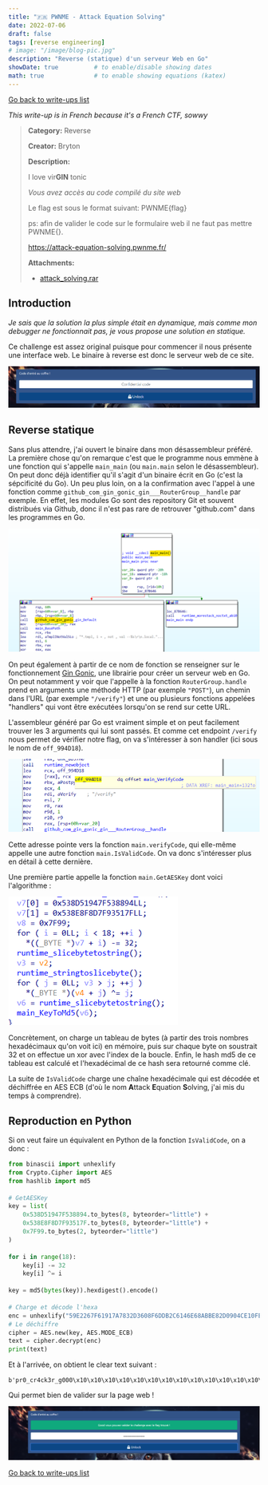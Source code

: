 ```yaml
---
title: "🇫🇷 PWNME - Attack Equation Solving"
date: 2022-07-06
draft: false
tags: [reverse engineering]
# image: "/image/blog-pic.jpg"
description: "Reverse (statique) d'un serveur Web en Go"
showDate: true          # to enable/disable showing dates
math: true              # to enable showing equations (katex)
---
```


[Go back to write-ups list](../)

*This write-up is in French because it's a French CTF, sowwy*

> **Category:** Reverse
> 
> **Creator:** Bryton
> 
> **Description:**
> 
> I love vir**GIN** tonic
>
> *Vous avez accès au code compilé du site web*
>
> Le flag est sous le format suivant: PWNME{flag}
>
> ps: afin de valider le code sur le formulaire web il ne faut pas mettre PWNME{}.
>
> https://attack-equation-solving.pwnme.fr/
>
> **Attachments:**
> - [attack_solving.rar](/files/pwnme22/attack_solving.rar)

## Introduction

*Je sais que la solution la plus simple était en dynamique, mais comme mon debugger ne fonctionnait pas, je vous propose une solution en statique.*

Ce challenge est assez original puisque pour commencer il nous présente une interface web. Le binaire à reverse est donc le serveur web de ce site.

![Page web](/image/pwnme22/aes_web.png)

## Reverse statique

Sans plus attendre, j'ai ouvert le binaire dans mon désassembleur préféré. La première chose qu'on remarque c'est que le programme nous emmène à une fonction qui s'appelle `main_main` (ou `main.main` selon le désassembleur). On peut donc déjà identifier qu'il s'agit d'un binaire écrit en Go (c'est la sépcificité du Go). Un peu plus loin, on a la confirmation avec l'appel à une fonction comme `github_com_gin_gonic_gin___RouterGroup__handle` par exemple. En effet, les modules Go sont des repository Git et souvent distribués via Github, donc il n'est pas rare de retrouver "github.com" dans les programmes en Go.

![C'est du Go !](/image/pwnme22/aes_main.png)

On peut également à partir de ce nom de fonction se renseigner sur le fonctionnement [Gin Gonic](https://github.com/gin-gonic/gin), une librairie pour créer un serveur web en Go. On peut notamment y voir que l'appelle à la fonction `RouterGroup.handle` prend en arguments une méthode HTTP (par exemple `"POST"`), un chemin dans l'URL (par exemple `"/verify"`) et une ou plusieurs fonctions appelées "handlers" qui vont être exécutées lorsqu'on se rend sur cette URL.

L'assembleur généré par Go est vraiment simple et on peut facilement trouver les 3 arguments qui lui sont passés. Et comme cet endpoint `/verify` nous permet de vérifier notre flag, on va s'intéresser à son handler (ici sous le nom de `off_994D18`).

![C'est du Go !](/image/pwnme22/aes_handler.png)

Cette adresse pointe vers la fonction `main.verifyCode`, qui elle-même appelle une autre fonction `main.IsValidCode`. On va donc s'intéresser plus en détail à cette dernière.

Une première partie appelle la fonction `main.GetAESKey` dont voici l'algorithme :

![C'est du Go !](/image/pwnme22/aes_key.png)

Concrètement, on charge un tableau de bytes (à partir des trois nombres hexadécimaux qu'on voit ici) en mémoire, puis sur chaque byte on soustrait 32 et on effectue un xor avec l'index de la boucle. Enfin, le hash md5 de ce tableau est calculé et l'hexadécimal de ce hash sera retourné comme clé.

La suite de `IsValidCode` charge une chaîne hexadécimale qui est décodée et déchiffrée en AES ECB (d'où le nom **A**ttack **E**quation **S**olving, j'ai mis du temps à comprendre).

## Reproduction en Python

Si on veut faire un équivalent en Python de la fonction `IsValidCode`, on a donc :

```py
from binascii import unhexlify
from Crypto.Cipher import AES
from hashlib import md5

# GetAESKey
key = list(
    0x538D51947F538894.to_bytes(8, byteorder="little") +
    0x538E8F8D7F93517F.to_bytes(8, byteorder="little") +
    0x7F99.to_bytes(2, byteorder="little")
)

for i in range(18):
    key[i] -= 32
    key[i] ^= i

key = md5(bytes(key)).hexdigest().encode()

# Charge et décode l'hexa
enc = unhexlify("59E2267F61917A7832D3608F6DDB2C6146E68ABBE82D0904CE10FE27BEBE4A54")
# Le déchiffre
cipher = AES.new(key, AES.MODE_ECB)
text = cipher.decrypt(enc)
print(text)
```

Et à l'arrivée, on obtient le clear text suivant :

```
b'pr0_cr4ck3r_g000\x10\x10\x10\x10\x10\x10\x10\x10\x10\x10\x10\x10\x10\x10\x10\x10'
```

Qui permet bien de valider sur la page web !

![Verification input](/image/pwnme22/aes_yay.png)

[Go back to write-ups list](../)